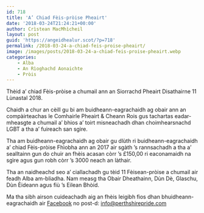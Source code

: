 ```yaml
---
id: 718
title: 'A’ Chiad Fèis-pròise Pheairt'
date: '2018-03-24T21:24:21+00:00'
author: Crìstean MacMhìcheil
layout: post
guid: 'https://angeidhealur.scot/?p=718'
permalink: /2018-03-24-a-chiad-feis-proise-pheairt/
image: /images/posts/2018-03-24-a-chiad-feis-proise-pheairt.webp
categories:
    - Alba
    - An Rìoghachd Aonaichte
    - Pròis
---
```


Thèid a’ chiad Fèis-pròise a chumail ann an Siorrachd Pheairt Disathairne 11 Lùnastal 2018.

Chaidh a chur an cèill gu bi am buidheann-eagrachaidh ag obair ann an compàirteachas le Comhairle Pheairt &amp; Cheann Rois gus tachartas eadar-mheasgte a chumail a’ bhios a’ toirt misneachadh dhan choimhearsnachd LGBT a tha a’ fuireach san sgìre.

Tha am buidheann-eagrachaidh ag obair gu dlùth ri buidheann-eagrachaidh a’ chiad Fèis-pròise Fhìobha ann an 2017 air sgàth ’s rannsachadh a tha a’ sealltainn gun do chuir an fhèis acasan còrr ’s £150,00 ri eaconamaidh na sgìre agus gun robh còrr ’s 3000 neach an làthair.

Tha an naidheachd seo a’ ciallachadh gu tèid 11 Fèisean-pròise a chumail air feadh Alba am-bliadha. Nam measg tha Obair Dheathainn, Dùn Dè, Glaschu, Dùn Èideann agus fiù ’s Eilean Bhòid.

Ma tha sibh airson cuideachadh aig an fhèis leigibh fios dhan bhuidheann-eagrachaidh air [Facebook](https://www.facebook.com/PerthshirePride/) no post-d: <info@perthshirepride.com>
